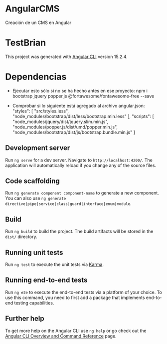 # AngularCMS
Creación de un CMS en Angular
# TestBrian

This project was generated with [Angular CLI](https://github.com/angular/angular-cli) version 15.2.4.


# Dependencias
* Ejecutar esto sólo si no se ha hecho antes en ese proyecto: npm i bootstrap jquery popper.js @fortawesome/fontawesome-free --save

* Comprobar si lo siguiente está agregado al archivo angular.json:
"styles": [
  "src/styles.less",
  "node_modules/bootstrap/dist/less/bootstrap.min.less"
],
"scripts": [
  "node_modules/jquery/dist/jquery.slim.min.js",
  "node_modules/popper.js/dist/umd/popper.min.js",
  "node_modules/bootstrap/dist/js/bootstrap.bundle.min.js"
]

## Development server

Run `ng serve` for a dev server. Navigate to `http://localhost:4200/`. The application will automatically reload if you change any of the source files.

## Code scaffolding

Run `ng generate component component-name` to generate a new component. You can also use `ng generate directive|pipe|service|class|guard|interface|enum|module`.

## Build

Run `ng build` to build the project. The build artifacts will be stored in the `dist/` directory.

## Running unit tests

Run `ng test` to execute the unit tests via [Karma](https://karma-runner.github.io).

## Running end-to-end tests

Run `ng e2e` to execute the end-to-end tests via a platform of your choice. To use this command, you need to first add a package that implements end-to-end testing capabilities.

## Further help

To get more help on the Angular CLI use `ng help` or go check out the [Angular CLI Overview and Command Reference](https://angular.io/cli) page.

